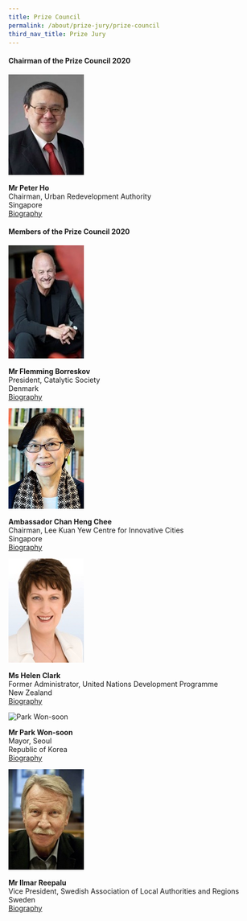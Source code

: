 ```yaml
---
title: Prize Council
permalink: /about/prize-jury/prize-council
third_nav_title: Prize Jury
---
```


#### **Chairman of the Prize Council 2020**

<div style="width:150px"><img src="/images/jury/peter-ho.jpg" alt="Peter Ho" /></img></div>

**Mr Peter Ho**<br> 
Chairman, Urban Redevelopment Authority<br>
Singapore<br>
[Biography](http://www.google.com)

#### **Members of the Prize Council 2020**

<div style="width:150px"><img src="/images/jury/flemming-borreskov.jpg" alt="Flemming Borreskov" /></img></div>

**Mr Flemming Borreskov**<br> 
President, Catalytic Society<br> 
Denmark<br> 
[Biography](www.google.com)

<div style="width:150px"><img src="/images/jury/chan-heng-chee.jpg" alt="Chan Heng Chee" /></div>

**Ambassador Chan Heng Chee**<br> 
Chairman, Lee Kuan Yew Centre for Innovative Cities<br> 
Singapore<br> 
[Biography](www.google.com)<br>

<div style="width:150px"><img src="/images/jury/helen-clark.jpg" alt="Helen Clark" /></div>

**Ms Helen Clark**<br> 
Former Administrator, United Nations Development Programme<br> 
New Zealand<br> 
[Biography](www.google.com)<br>

<div style="width:150px"><img src="/images/jury/park-won-soon.jpg" alt="Park Won-soon" /></div>

**Mr Park Won-soon**<br> 
Mayor, Seoul<br> 
Republic of Korea<br> 
[Biography](www.google.com)<br>

<div style="width:150px"><img src="/images/jury/ilmar-reepalu.jpg" alt="Ilmar Reepalu" /></div>

**Mr Ilmar Reepalu**<br> 
Vice President, Swedish Association of Local Authorities and Regions<br> 
Sweden<br> 
[Biography](www.google.com)<br>
